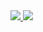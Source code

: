 <a href= " https://github.com/anuraghazra/github-readme-stats " >
  <img align= " left " src= " https://github-readme-stats.vercel.app/api/pin/?username=anuraghazra&repo=github-readme-stats " />
</a>
<a href= " https://github.com/anuraghazra/convoychat " >
  <img align= " left " src= " https://github-readme-stats.vercel.app/api/pin/?username=anuraghazra&repo=convoychat " />
</a>
